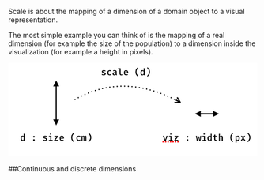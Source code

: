 

Scale is about the mapping of a dimension of a domain object to a visual representation.

The most simple example you can think of is the mapping of a real dimension (for example the size of the population) 
to a dimension inside the visualization (for example a height in pixels).
 
 
<img src="../docs/img/scale-dimension.png">


##Continuous and discrete dimensions
